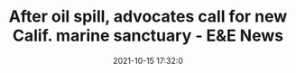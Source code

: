 ---
"title": "After oil spill, advocates call for new Calif. marine sanctuary - E&E News"
"date": "2021-10-15 17:32:0"
"feed_name": "GOOGLENEWSDRILLING"
"feed_website": "https://news.google.com/search?q=drilling%2Bincident&hl=en-US&gl=US&ceid=US:en"
"feed_rss": "https://news.google.com/rss/search?q=drilling%2Bincident&hl=en-US&gl=US&ceid=US:en"
"link": "https://www.eenews.net/articles/after-oil-spill-advocates-call-for-new-calif-marine-sanctuary/"
"source": "{'href': 'https://www.eenews.net', 'title': 'E&E News'}"
"file": "_posts/2021-1-1-d988f4ea66a776e385c233277c0444520aaf95e3.md"
"accident": "1"
"drilling": "0"
"dead": "0"
"injured": "0"
"arrested": "0"
"place": "unknown place"
"where": "unknown site"
"causes": "unknown"
"place_uri": "unknown place"
---